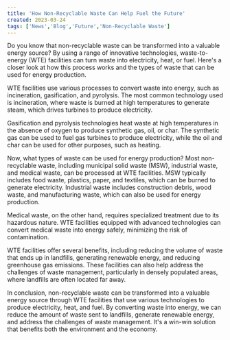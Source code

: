 ```yaml
---
title: 'How Non-Recyclable Waste Can Help Fuel the Future'
created: 2023-03-24
tags: ['News','Blog','Future','Non-Recyclable Waste']
---
```


Do you know that non-recyclable waste can be transformed into a valuable energy source? By using a range of innovative technologies, waste-to-energy (WTE) facilities can turn waste into electricity, heat, or fuel. Here's a closer look at how this process works and the types of waste that can be used for energy production.  
  
WTE facilities use various processes to convert waste into energy, such as incineration, gasification, and pyrolysis. The most common technology used is incineration, where waste is burned at high temperatures to generate steam, which drives turbines to produce electricity.  
  
Gasification and pyrolysis technologies heat waste at high temperatures in the absence of oxygen to produce synthetic gas, oil, or char. The synthetic gas can be used to fuel gas turbines to produce electricity, while the oil and char can be used for other purposes, such as heating.  
  
Now, what types of waste can be used for energy production? Most non-recyclable waste, including municipal solid waste (MSW), industrial waste, and medical waste, can be processed at WTE facilities. MSW typically includes food waste, plastics, paper, and textiles, which can be burned to generate electricity. Industrial waste includes construction debris, wood waste, and manufacturing waste, which can also be used for energy production.  
  
Medical waste, on the other hand, requires specialized treatment due to its hazardous nature. WTE facilities equipped with advanced technologies can convert medical waste into energy safely, minimizing the risk of contamination.  
  
WTE facilities offer several benefits, including reducing the volume of waste that ends up in landfills, generating renewable energy, and reducing greenhouse gas emissions. These facilities can also help address the challenges of waste management, particularly in densely populated areas, where landfills are often located far away.  
  
In conclusion, non-recyclable waste can be transformed into a valuable energy source through WTE facilities that use various technologies to produce electricity, heat, and fuel. By converting waste into energy, we can reduce the amount of waste sent to landfills, generate renewable energy, and address the challenges of waste management. It's a win-win solution that benefits both the environment and the economy.
